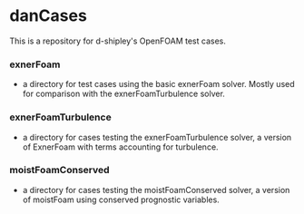 # danCases
 
This is a repository for d-shipley's OpenFOAM test cases.

### exnerFoam
  - a directory for test cases using the basic exnerFoam solver. Mostly used for comparison with the exnerFoamTurbulence solver.
 
### exnerFoamTurbulence
  - a directory for cases testing the exnerFoamTurbulence solver, a version of ExnerFoam with terms accounting for turbulence.
    
### moistFoamConserved
  - a directory for cases testing the moistFoamConserved solver, a version of moistFoam using conserved prognostic variables.
